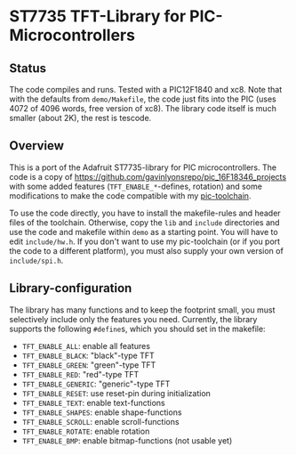 ST7735 TFT-Library for PIC-Microcontrollers 
===========================================

Status
------

The code compiles and runs. Tested with a PIC12F1840 and xc8. Note that
with the defaults from `demo/Makefile`, the code just fits into the
PIC (uses 4072 of 4096 words, free version of xc8). The library code
itself is much smaller (about 2K), the rest is tescode.

Overview
--------

This is a port of the Adafruit ST7735-library for PIC microcontrollers.
The code is a copy of <https://github.com/gavinlyonsrepo/pic_16F18346_projects>
with some added features (`TFT_ENABLE_*`-defines, rotation) and some modifications
to make the code compatible with my
[pic-toolchain](https://github.com/bablokb/pic-toolchain).

To use the code directly, you have to install the makefile-rules and header files
of the toolchain. Otherwise, copy the `lib` and `include` directories and use the
code and makefile within `demo` as a starting point. You will
have to edit `include/hw.h`. If you don't want to use my pic-toolchain
(or if you port the code to a different platform), you must also supply
your own version of `include/spi.h`.


Library-configuration
---------------------

The library has many functions and to keep the footprint small, you must selectively
include only the features you need. Currently, the library supports the following
`#define`s, which you should set in the makefile:

  - `TFT_ENABLE_ALL`:     enable all features
  - `TFT_ENABLE_BLACK`:   "black"-type TFT
  - `TFT_ENABLE_GREEN`:   "green"-type TFT
  - `TFT_ENABLE_RED`:     "red"-type TFT
  - `TFT_ENABLE_GENERIC`: "generic"-type TFT
  - `TFT_ENABLE_RESET`:   use reset-pin during initialization
  - `TFT_ENABLE_TEXT`:    enable text-functions
  - `TFT_ENABLE_SHAPES`:  enable shape-functions
  - `TFT_ENABLE_SCROLL`:  enable scroll-functions
  - `TFT_ENABLE_ROTATE`:  enable rotation
  - `TFT_ENABLE_BMP`:     enable bitmap-functions (not usable yet)
